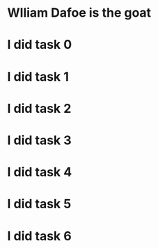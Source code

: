 # Wlliam Dafoe is the goat
# I did task 0
# I did task 1
# I did task 2
# I did task 3
# I did task 4
# I did task 5
# I did task 6